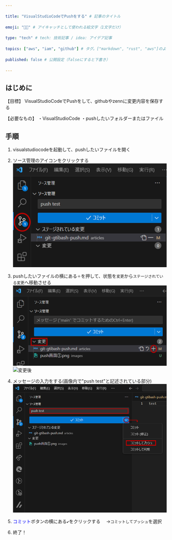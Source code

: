 ```yaml
---

title: "VisualStudioCodeでPushをする" # 記事のタイトル

emoji: "👩‍🚀" # アイキャッチとして使われる絵文字（1文字だけ）

type: "tech" # tech: 技術記事 / idea: アイデア記事

topics: ["aws", "iam", "github"] # タグ。["markdown", "rust", "aws"]のように指定する

published: false # 公開設定（falseにすると下書き）

---
```

## はじめに
【目標】
VisualStudioCodeでPushをして、githubやzennに変更内容を保存する

【必要なもの】
・VisualStudioCode
・pushしたいフォルダーまたはファイル

## 手順
1. visualstudiocodeを起動して、pushしたいファイルを開く

2. ソース管理のアイコンをクリックする
![push画面を表示する](../images/kanrigamen.png)



3. pushしたいファイルの横にある`＋`を押して、状態を`変更`から`ステージされている変更`へ移動させる
![変更前](../images/tuika_befor.png)
![変更後](../images/tuika_after.png)

4. メッセージの入力をする(画像内で"push test"と記述されている部分)
![pushをする](../images/push.png)

5. <span style="color: blue; ">コミット</span>ボタンの横にある`✔`をクリックする
　→`コミットしてプッシュ`を選択

6. 終了！